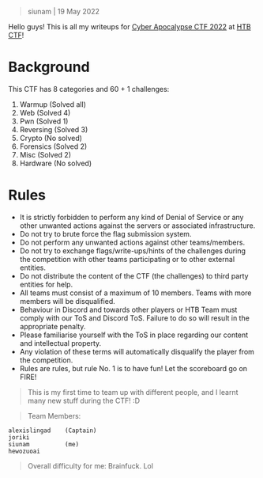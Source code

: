 > siunam | 19 May 2022

Hello guys! This is all my writeups for [Cyber Apocalypse CTF 2022](https://www.hackthebox.com/events/cyber-apocalypse-2022?utm_source=banner&utm_medium=website&utm_campaign=ca-ctf-2022&utm_content=20220418-) at [HTB CTF](https://ctf.hackthebox.com/ctfs)!

# Background
This CTF has 8 categories and 60 + 1 challenges:
1. Warmup		(Solved all)
2. Web			(Solved 4)
3. Pwn			(Solved 1)
4. Reversing	(Solved 3)
5. Crypto		(No solved)
6. Forensics	(Solved 2)
7. Misc			(Solved 2)
8. Hardware		(No solved)

# Rules
- It is strictly forbidden to perform any kind of Denial of Service or any other unwanted actions against the servers or associated infrastructure.
- Do not try to brute force the flag submission system.
- Do not perform any unwanted actions against other teams/members.
- Do not try to exchange flags/write-ups/hints of the challenges during the competition with other teams participating or to other external entities.
- Do not distribute the content of the CTF (the challenges) to third party entities for help.
- All teams must consist of a maximum of 10 members. Teams with more members will be disqualified.
- Behaviour in Discord and towards other players or HTB Team must comply with our ToS and Discord ToS. Failure to do so will result in the appropriate penalty.
- Please familiarise yourself with the ToS in place regarding our content and intellectual property.
- Any violation of these terms will automatically disqualify the player from the competition.
- Rules are rules, but rule No. 1 is to have fun! Let the scoreboard go on FIRE!

> This is my first time to team up with different people, and I learnt many new stuff during the CTF! :D

> Team Members:
```
alexislingad	(Captain)
joriki
siunam			(me)
hewozuoai
```

> Overall difficulty for me: Brainfuck. Lol

<!-- ![certs](https://github.com/siunam321/CTF-Writeups/blob/main/Cyber-Apocalypse-CTF-2022/images/certs.png) -->
